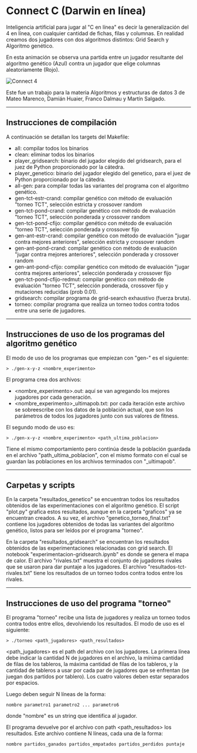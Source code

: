 # Connect C (Darwin en línea)

Inteligencia artificial para jugar al "C en línea" es decir la generalización del 4 en línea, con cualquier
cantidad de fichas, filas y columnas. En realidad creamos dos jugadores con dos algoritmos distintos:
Grid Search y Algoritmo genético.

En esta animación se observa una partida entre un jugador resultante del algoritmo genético (Azul) contra un
jugador que elige columnas aleatoriamente (Rojo).

![Connect 4](https://media.giphy.com/media/U4X4lMfqH5zBGvBN0u/giphy.gif)

Este fue un trabajo para la materia Algoritmos y estructuras de datos 3 de Mateo Marenco, Damián Huaier, Franco
Dalmau y Martín Salgado.

------------------------------------------------------------
Instrucciones de compilación
------------------------------------------------------------

A continuación se detallan los targets del Makefile:
- all: compilar todos los binarios
- clean: eliminar todos los binarios
- player_gridsearch: binario del jugador elegido del gridsearch, para el juez de Python proporcionado por la cátedra.
- player_genetico: binario del jugador elegido del genetico, para el juez de Python proporcionado por la cátedra.
- all-gen: para compilar todas las variantes del programa con el algoritmo genético.
- gen-tct-estr-crand: compilar genético con método de evaluación "torneo TCT", selección estricta y crossover random
- gen-tct-pond-crand: compilar genético con método de evaluación "torneo TCT", selección ponderada y crossover random
- gen-tct-pond-cfijo: compilar genético con método de evaluación "torneo TCT", selección ponderada y crossover fijo
- gen-ant-estr-crand: compilar genético con método de evaluación "jugar contra mejores anteriores", selección estricta y crossover random
- gen-ant-pond-crand: compilar genético con método de evaluación "jugar contra mejores anteriores", selección ponderada y crossover random
- gen-ant-pond-cfijo: compilar genético con método de evaluación "jugar contra mejores anteriores", selección ponderada y crossover fijo
- gen-tct-pond-cfijo-redmut: compilar genético con método de evaluación "torneo TCT", selección ponderada, crossover fijo y mutaciones reducidas (prob 0.01).
- gridsearch: compilar programa de grid-search exhaustivo (fuerza bruta).
- torneo: compilar programa que realiza un torneo todos contra todos entre una serie de jugadores.

------------------------------------------------------------
Instrucciones de uso de los programas del algoritmo genético
------------------------------------------------------------

El modo de uso de los programas que empiezan con "gen-" es el siguiente:

	> ./gen-x-y-z <nombre_experimento>

El programa crea dos archivos:
- <nombre_experimento>.out: aquí se van agregando los mejores jugadores por cada generación.
- <nombre_experimento>_ultimapob.txt: por cada iteración este archivo se sobreescribe con los datos de la población actual, que son
  los parámetros de todos los jugadores junto con sus valores de fitness.

El segundo modo de uso es:

	> ./gen-x-y-z <nombre_experimento> <path_ultima_poblacion>

Tiene el mismo comportamiento pero continúa desde la población guardada en el archivo "path_ultima_poblacion", con el mismo formato con
el cual se guardan las poblaciones en los archivos terminados con "_ultimapob".

------------------------------------------------------------
Carpetas y scripts
------------------------------------------------------------

En la carpeta "resultados_genetico" se encuentran todos los resultados obtenidos de las experimentaciones con el algoritmo genético. El
script "plot.py" grafica estos resultados, aunque en la carpeta "graficos" ya se encuentran creados. A su vez, el archivo
"genetico_torneo_final.txt" contiene los jugadores obtenidos de todas las variantes del algoritmo genético, listos para ser leídos por
el programa "torneo".

En la carpeta "resultados_gridsearch" se encuentran los resultados obtenidos de las experimentaciones relacionadas con grid search.
El notebook "experimentacion-gridsearch.ipynb" es donde se genera el mapa de calor. El archivo "rivales.txt" muestra el conjunto de
jugadores rivales que se usaron para dar puntaje a los jugadores. El archivo "resultados-tct-rivales.txt" tiene los resultados de un
torneo todos contra todos entre los rivales.

------------------------------------------------------------
Instrucciones de uso del programa "torneo"
------------------------------------------------------------

El programa "torneo" recibe una lista de jugadores y realiza un torneo todos contra todos entre ellos, devolviendo los resultados.
El modo de uso es el siguiente:

	> ./torneo <path_jugadores> <path_resultados>

<path_jugadores> es el path del archivo con los jugadores. La primera línea debe indicar la cantidad N de jugadores en el archivo,
la mínima cantidad de filas de los tableros, la máxima cantidad de filas de los tableros, y la cantidad de tableros a usar por cada
par de jugadores que se enfrentan (se juegan dos partidos por tablero). Los cuatro valores deben estar separados por espacios.

Luego deben seguir N líneas de la forma:

	nombre parametro1 parametro2 ... parametro6

donde "nombre" es un string que identifica al jugador.

El programa devuelve por el archivo con path <path_resultados> los resultados. Este archivo contiene N líneas, cada una de la forma:

	nombre partidos_ganados partidos_empatados partidos_perdidos puntaje

